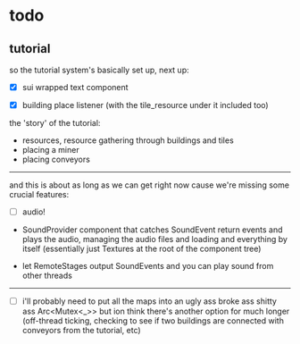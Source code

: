 # todo

## tutorial

so the tutorial system's basically set up, next up:

- [x] sui wrapped text component

- [x] building place listener (with the tile_resource under it included too)

the 'story' of the tutorial:

- resources, resource gathering through buildings and tiles
- placing a miner
- placing conveyors

---

and this is about as long as we can get right now cause we're missing some crucial features:

- [ ] audio!

- SoundProvider component that catches SoundEvent return events and plays the audio, managing the audio files and loading and everything by itself (essentially just Textures at the root of the component tree)

- let RemoteStages output SoundEvents and you can play sound from other threads

---

- [ ] i'll probably need to put all the maps into an ugly ass broke ass shitty ass Arc<Mutex<_>> but ion think there's another option for much longer (off-thread ticking, checking to see if two buildings are connected with conveyors from the tutorial, etc)
